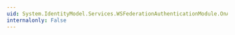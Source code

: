 ```yaml
---
uid: System.IdentityModel.Services.WSFederationAuthenticationModule.OnAuthorizationFailed(System.IdentityModel.Services.AuthorizationFailedEventArgs)
internalonly: False
---
```

